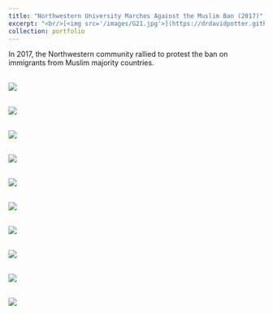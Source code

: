 ```yaml
---
title: "Northwestern University Marches Against the Muslim Ban (2017)"
excerpt: "<br/>[<img src='/images/G21.jpg'>](https://drdavidpotter.github.io/portfolio/5_NoBanMarch2017/)"
collection: portfolio
---
```


In 2017, the Northwestern community rallied to protest the ban on immigrants from Muslim majority countries.

<br/><img src='/images/A2.jpg'>

<br/><img src='/images/B1.jpg'>

<br/><img src='/images/C4.jpg'>

<br/><img src='/images/D6.JPG'>

<br/><img src='/images/D7.jpg'>

<br/><img src='/images/E13.jpg'>

<br/><img src='/images/F20.jpg'>

<br/><img src='/images/G21.jpg'>

<br/><img src='/images/H22.jpg'>

<br/><img src='/images/I29.jpg'>


























